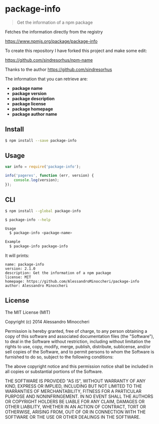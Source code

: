 # package-info 

> Get the information of a npm package

Fetches the information directly from the registry 

https://www.npmjs.org/package/package-info

To create this repository I have forked this project and make some edit:

https://github.com/sindresorhus/npm-name

Thanks to the author https://github.com/sindresorhus

The information that you can retrieve are:
- <b>package name</b>
- <b>package version</b>
- <b>package description</b>
- <b>package license</b>
- <b>package homepage</b>
- <b>package author name</b>

## Install

```sh
$ npm install --save package-info
```


## Usage

```js
var info = require('package-info');

info('pageres', function (err, version) {
	console.log(version);
});
```

## CLI

```sh
$ npm install --global package-info
```

```sh
$ package-info --help

Usage
  $ package-info <package-name>

Example
  $ package-info package-info
```

It will prints:
```
name: package-info 
version: 2.1.0
description: Get the information of a npm package 
license: MIT
homepage: https://github.com/AlessandroMinoccheri/package-info
author: Alessandro Minoccheri
```

## License

The MIT License (MIT)

Copyright (c) 2014 Alessandro Minoccheri

Permission is hereby granted, free of charge, to any person obtaining a copy of this software and associated documentation files (the "Software"), to deal in the Software without restriction, including without limitation the rights to use, copy, modify, merge, publish, distribute, sublicense, and/or sell copies of the Software, and to permit persons to whom the Software is furnished to do so, subject to the following conditions:

The above copyright notice and this permission notice shall be included in all copies or substantial portions of the Software.

THE SOFTWARE IS PROVIDED "AS IS", WITHOUT WARRANTY OF ANY KIND, EXPRESS OR IMPLIED, INCLUDING BUT NOT LIMITED TO THE WARRANTIES OF MERCHANTABILITY, FITNESS FOR A PARTICULAR PURPOSE AND NONINFRINGEMENT. IN NO EVENT SHALL THE AUTHORS OR COPYRIGHT HOLDERS BE LIABLE FOR ANY CLAIM, DAMAGES OR OTHER LIABILITY, WHETHER IN AN ACTION OF CONTRACT, TORT OR OTHERWISE, ARISING FROM, OUT OF OR IN CONNECTION WITH THE SOFTWARE OR THE USE OR OTHER DEALINGS IN THE SOFTWARE.

